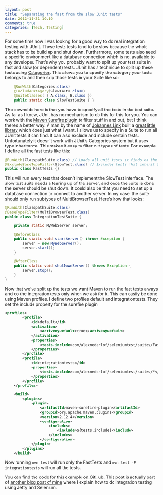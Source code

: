 ```yaml
---
layout: post
title: "Separating the fast from the slow JUnit tests"
date: 2012-11-21 16:16
comments: true
categories: [Tech, Testing]
---
```

For some time now I was looking for a good way to do real integration testing with JUnit. These tests tests tend to be slow because the whole stack has to be build up and shut down. Furthermore, some tests also need a specific environment like a database connection which is not available to any developer. That’s why you probably want to split up your test suite in fast and slow (or dependent) tests. JUnit has a technique to split up these tests using [Categories](http://kentbeck.github.com/junit/javadoc/4.10/org/junit/experimental/categories/Categories.html). This allows you to specify the category your tests belongs to and then skip those tests in your Suite like so:

```java
	@RunWith(Categories.class)
	@IncludeCategory(SlowTests.class)
	@SuiteClasses( { A.class, B.class })
	public static class SlowTestSuite { }
```

The downside here is that you have to specify all the tests in the test suite. As far as I know, JUnit has no mechanism to do this for this for you. You can work with the [Maven Surefire plugin](http://maven.apache.org/plugins/maven-surefire-plugin/examples/junit.html#Using_JUnit_Categories) to filter stuff in and out, but I think there’s a better way. A man by the name of [Johannes Link](http://www.johanneslink.net/) built a [great little library](http://www.johanneslink.net/projects/cpsuite.jsp) which does just what I want. I allows us to specify in a Suite to run all JUnit tests it can find. It can also exclude and include certain tests. Unfortunately  it doesn’t work with JUnit’s Categories system but it uses type inheritance. This makes it easy to filter out types of tests. For example I define all the fast tests like this:

```java
@RunWith(ClasspathSuite.class) // Loads all unit tests it finds on the classpath
@ExcludeBaseTypeFilter(SlowTest.class) // Excludes tests that inherit SlowTest
public class FastTests {}
```

<!--more-->

This will run every test that doesn’t implement the SlowTest inferface. The slow test suite needs a tearing up of the server, and once the suite is done the server should be shut down. It could also be that you need to set up a database connection or connect to another server. In my case, the suite should only run subtypes of MultiBrowserTest. Here’s how that looks:

```java
@RunWith(ClasspathSuite.class)
@BaseTypeFilter(MultiBrowserTest.class)
public class IntegrationTestSuite {

	private static MyWebServer server;

	@BeforeClass
	public static void startServer() throws Exception {
		server = new MyWebServer();
		server.start();
	}

	@AfterClass
	public static void shutDownServer() throws Exception {
		server.stop();
	}
}
```

Now that we’ve split up the tests we want Maven to run the fast tests always and do the integration tests only when we ask for it. This can easily be done using Maven profiles. I define two profiles default and integrationtests. They set the include property for the surefire plugin.

``` xml
<profiles>
		<profile>
			<id>default</id>
			<activation>
				<activeByDefault>true</activeByDefault>
			</activation>
			<properties>
				<tests.include>com/alexnederlof/seleniumtest/suites/FastTests.java</tests.include>
			</properties>
		</profile>
		<profile>
			<id>integrationtests</id>
			<properties>
				<tests.include>com/alexnederlof/seleniumtest/suites/*</tests.include>
			</properties>
		</profile>
	</profiles>

	<build>
		<plugins>
			<plugin>
				<artifactId>maven-surefire-plugin</artifactId>
				<groupId>org.apache.maven.plugins</groupId>
				<version>2.12.4</version>
				<configuration>
					<includes>
						<include>${tests.include}</include>
					</includes>
				</configuration>
			</plugin>
		</plugins>
	</build>
```

Now running `mvn test` will run only the FastTests and `mvn test -P integrationtests` will run all the tests.

You can find the code for this example [on GitHub](https://github.com/alexnederlof/integration-testing-example/). This post is actually part of [another blog post of mine](/blog/2012/11/21/integration-testing-with-jetty/) where I explain how to do integration testing using Jetty and Selenium.